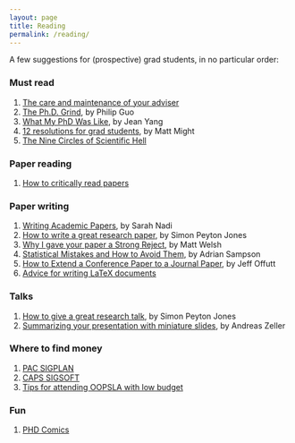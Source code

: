 ```yaml
---
layout: page
title: Reading
permalink: /reading/
---
```


A few suggestions for (prospective) grad students, in no particular order:

### Must read

1. [The care and maintenance of your adviser](http://www.nature.com/naturejobs/2011/110127/pdf/nj7331-570a.pdf)
1. [The Ph.D. Grind](http://pgbovine.net/PhD-memoir/pguo-PhD-grind.pdf), by Philip Guo
1. [What My PhD Was Like](http://jxyzabc.blogspot.com.br/2016/02/my-phd-abridged.html), by Jean Yang
1. [12 resolutions for grad students](http://matt.might.net/articles/grad-student-resolutions/), by Matt Might
1. [The Nine Circles of Scientific Hell](http://journals.sagepub.com/doi/pdf/10.1177/1745691612459519)

### Paper reading

1. [How to critically read papers](http://tomasp.net/blog/2017/papers-we-scrutinize)

### Paper writing

1. [Writing Academic Papers](http://sarahnadi.org/writing-papers/), by Sarah Nadi
1. [How to write a great research paper](https://www.microsoft.com/en-us/research/academic-program/write-great-research-paper), by Simon Peyton Jones
1. [Why I gave your paper a Strong Reject](http://matt-welsh.blogspot.com.br/2016/04/why-i-gave-your-paper-strong-reject.html), by Matt Welsh
1. [Statistical Mistakes and How to Avoid Them](http://www.cs.cornell.edu/~asampson/blog/statsmistakes.html), by Adrian Sampson
1. [How to Extend a Conference Paper to a Journal Paper](http://cs.gmu.edu/~offutt/stvr/26-7-October2016.html), by Jeff Offutt
1. [Advice for writing LaTeX documents](https://github.com/dspinellis/latex-advice)

### Talks

1. [How to give a great research talk](https://www.microsoft.com/en-us/research/academic-program/give-great-research-talk), by Simon Peyton Jones
1. [Summarizing your presentation with miniature slides](http://andreas-zeller.blogspot.com.br/2013/10/summarizing-your-presentation-with.html), by Andreas Zeller



### Where to find money

1. [PAC SIGPLAN](http://www.sigplan.org/PAC/)
1. [CAPS SIGSOFT](http://www.sigsoft.org/resources/caps.html)
1. [Tips for attending OOPSLA with low budget](http://gustavopinto.org/codefather/2013/11/01/tips-to-attend-oopsla-with-low-budget.html)

### Fun

1. [PHD Comics](http://www.phdcomics.com/)
